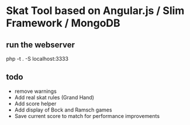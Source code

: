 # Skat Tool based on Angular.js / Slim Framework / MongoDB

## run the webserver
php -t . -S localhost:3333

## todo
- remove warnings
- Add real skat rules (Grand Hand)
- Add score helper
- Add display of Bock and Ramsch games
- Save current score to match for performance improvements